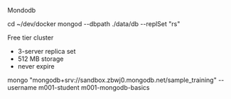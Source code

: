 

Mondodb

cd ~/dev/docker
mongod --dbpath ./data/db --replSet "rs"

Free tier cluster
- 3-server replica set
- 512 MB storage
- never expire


mongo "mongodb+srv://sandbox.zbwj0.mongodb.net/sample_training" --username m001-student
m001-mongodb-basics